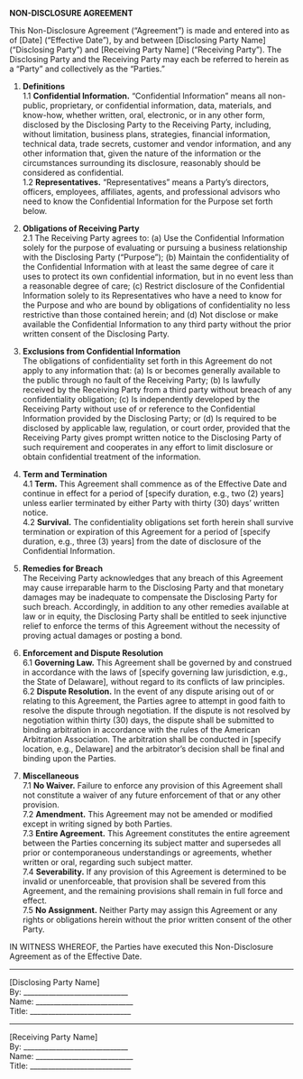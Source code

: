 **NON-DISCLOSURE AGREEMENT**

This Non-Disclosure Agreement (“Agreement”) is made and entered into as of [Date] (“Effective Date”), by and between [Disclosing Party Name] (“Disclosing Party”) and [Receiving Party Name] (“Receiving Party”). The Disclosing Party and the Receiving Party may each be referred to herein as a “Party” and collectively as the “Parties.”

1. **Definitions**  
1.1 **Confidential Information.** “Confidential Information” means all non-public, proprietary, or confidential information, data, materials, and know-how, whether written, oral, electronic, or in any other form, disclosed by the Disclosing Party to the Receiving Party, including, without limitation, business plans, strategies, financial information, technical data, trade secrets, customer and vendor information, and any other information that, given the nature of the information or the circumstances surrounding its disclosure, reasonably should be considered as confidential.  
1.2 **Representatives.** “Representatives” means a Party’s directors, officers, employees, affiliates, agents, and professional advisors who need to know the Confidential Information for the Purpose set forth below.

2. **Obligations of Receiving Party**  
2.1 The Receiving Party agrees to:
  (a) Use the Confidential Information solely for the purpose of evaluating or pursuing a business relationship with the Disclosing Party (“Purpose”);
  (b) Maintain the confidentiality of the Confidential Information with at least the same degree of care it uses to protect its own confidential information, but in no event less than a reasonable degree of care;
  (c) Restrict disclosure of the Confidential Information solely to its Representatives who have a need to know for the Purpose and who are bound by obligations of confidentiality no less restrictive than those contained herein; and
  (d) Not disclose or make available the Confidential Information to any third party without the prior written consent of the Disclosing Party.

3. **Exclusions from Confidential Information**  
The obligations of confidentiality set forth in this Agreement do not apply to any information that:
  (a) Is or becomes generally available to the public through no fault of the Receiving Party;
  (b) Is lawfully received by the Receiving Party from a third party without breach of any confidentiality obligation;
  (c) Is independently developed by the Receiving Party without use of or reference to the Confidential Information provided by the Disclosing Party; or
  (d) Is required to be disclosed by applicable law, regulation, or court order, provided that the Receiving Party gives prompt written notice to the Disclosing Party of such requirement and cooperates in any effort to limit disclosure or obtain confidential treatment of the information.

4. **Term and Termination**  
4.1 **Term.** This Agreement shall commence as of the Effective Date and continue in effect for a period of [specify duration, e.g., two (2) years] unless earlier terminated by either Party with thirty (30) days’ written notice.  
4.2 **Survival.** The confidentiality obligations set forth herein shall survive termination or expiration of this Agreement for a period of [specify duration, e.g., three (3) years] from the date of disclosure of the Confidential Information.

5. **Remedies for Breach**  
The Receiving Party acknowledges that any breach of this Agreement may cause irreparable harm to the Disclosing Party and that monetary damages may be inadequate to compensate the Disclosing Party for such breach. Accordingly, in addition to any other remedies available at law or in equity, the Disclosing Party shall be entitled to seek injunctive relief to enforce the terms of this Agreement without the necessity of proving actual damages or posting a bond.

6. **Enforcement and Dispute Resolution**  
6.1 **Governing Law.** This Agreement shall be governed by and construed in accordance with the laws of [specify governing law jurisdiction, e.g., the State of Delaware], without regard to its conflicts of law principles.  
6.2 **Dispute Resolution.** In the event of any dispute arising out of or relating to this Agreement, the Parties agree to attempt in good faith to resolve the dispute through negotiation. If the dispute is not resolved by negotiation within thirty (30) days, the dispute shall be submitted to binding arbitration in accordance with the rules of the American Arbitration Association. The arbitration shall be conducted in [specify location, e.g., Delaware] and the arbitrator’s decision shall be final and binding upon the Parties.

7. **Miscellaneous**  
7.1 **No Waiver.** Failure to enforce any provision of this Agreement shall not constitute a waiver of any future enforcement of that or any other provision.  
7.2 **Amendment.** This Agreement may not be amended or modified except in writing signed by both Parties.  
7.3 **Entire Agreement.** This Agreement constitutes the entire agreement between the Parties concerning its subject matter and supersedes all prior or contemporaneous understandings or agreements, whether written or oral, regarding such subject matter.  
7.4 **Severability.** If any provision of this Agreement is determined to be invalid or unenforceable, that provision shall be severed from this Agreement, and the remaining provisions shall remain in full force and effect.  
7.5 **No Assignment.** Neither Party may assign this Agreement or any rights or obligations herein without the prior written consent of the other Party.

IN WITNESS WHEREOF, the Parties have executed this Non-Disclosure Agreement as of the Effective Date.

_________________________________  
[Disclosing Party Name]  
By: _____________________________  
Name: ___________________________  
Title: ____________________________

_________________________________  
[Receiving Party Name]  
By: _____________________________  
Name: ___________________________  
Title: ____________________________